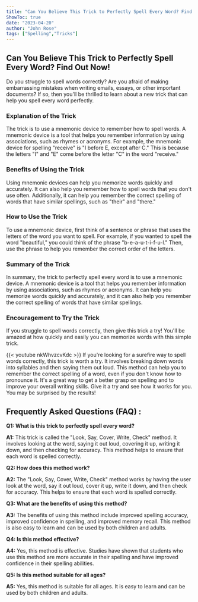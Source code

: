 ```yaml
---
title: "Can You Believe This Trick to Perfectly Spell Every Word? Find Out Now!"
ShowToc: true 
date: "2023-04-20"
author: "John Rose" 
tags: ["Spelling","Tricks"]
---
```

## Can You Believe This Trick to Perfectly Spell Every Word? Find Out Now!
Do you struggle to spell words correctly? Are you afraid of making embarrassing mistakes when writing emails, essays, or other important documents? If so, then you'll be thrilled to learn about a new trick that can help you spell every word perfectly.

### Explanation of the Trick
The trick is to use a mnemonic device to remember how to spell words. A mnemonic device is a tool that helps you remember information by using associations, such as rhymes or acronyms. For example, the mnemonic device for spelling "receive" is "I before E, except after C." This is because the letters "I" and "E" come before the letter "C" in the word "receive." 

### Benefits of Using the Trick
Using mnemonic devices can help you memorize words quickly and accurately. It can also help you remember how to spell words that you don't use often. Additionally, it can help you remember the correct spelling of words that have similar spellings, such as "their" and "there." 

### How to Use the Trick
To use a mnemonic device, first think of a sentence or phrase that uses the letters of the word you want to spell. For example, if you wanted to spell the word "beautiful," you could think of the phrase "b-e-a-u-t-i-f-u-l." Then, use the phrase to help you remember the correct order of the letters.

### Summary of the Trick
In summary, the trick to perfectly spell every word is to use a mnemonic device. A mnemonic device is a tool that helps you remember information by using associations, such as rhymes or acronyms. It can help you memorize words quickly and accurately, and it can also help you remember the correct spelling of words that have similar spellings. 

### Encouragement to Try the Trick
If you struggle to spell words correctly, then give this trick a try! You'll be amazed at how quickly and easily you can memorize words with this simple trick.

{{< youtube nkWhvzcvKdc >}} 
If you're looking for a surefire way to spell words correctly, this trick is worth a try. It involves breaking down words into syllables and then saying them out loud. This method can help you to remember the correct spelling of a word, even if you don't know how to pronounce it. It's a great way to get a better grasp on spelling and to improve your overall writing skills. Give it a try and see how it works for you. You may be surprised by the results!

## Frequently Asked Questions (FAQ) :
**Q1: What is this trick to perfectly spell every word?**

**A1:** This trick is called the "Look, Say, Cover, Write, Check" method. It involves looking at the word, saying it out loud, covering it up, writing it down, and then checking for accuracy. This method helps to ensure that each word is spelled correctly. 

**Q2: How does this method work?**

**A2:** The "Look, Say, Cover, Write, Check" method works by having the user look at the word, say it out loud, cover it up, write it down, and then check for accuracy. This helps to ensure that each word is spelled correctly. 

**Q3: What are the benefits of using this method?**

**A3:** The benefits of using this method include improved spelling accuracy, improved confidence in spelling, and improved memory recall. This method is also easy to learn and can be used by both children and adults. 

**Q4: Is this method effective?**

**A4:** Yes, this method is effective. Studies have shown that students who use this method are more accurate in their spelling and have improved confidence in their spelling abilities. 

**Q5: Is this method suitable for all ages?**

**A5:** Yes, this method is suitable for all ages. It is easy to learn and can be used by both children and adults.





